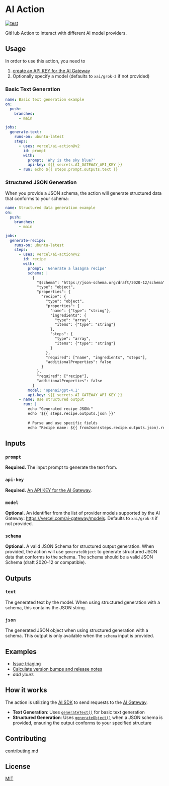 # AI Action

[![test](https://github.com/vercel/ai-action/actions/workflows/test.yml/badge.svg)](https://github.com/vercel/ai-action/actions/workflows/test.yml)

GitHub Action to interact with different AI model providers.

## Usage

In order to use this action, you need to 

1. [create an API KEY for the AI Gateway](https://vercel.com/d?to=%2F%5Bteam%5D%2F%7E%2Fai%2Fapi-keys)
2. Optionally specify a model (defaults to `xai/grok-3` if not provided)


### Basic Text Generation

```yaml
name: Basic text generation example
on:
  push:
    branches:
      - main

jobs:
  generate-text:
    runs-on: ubuntu-latest
    steps:
      - uses: vercel/ai-action@v2
        id: prompt
        with:
          prompt: 'Why is the sky blue?'
          api-key: ${{ secrets.AI_GATEWAY_API_KEY }}
      - run: echo ${{ steps.prompt.outputs.text }}
```

### Structured JSON Generation

When you provide a JSON schema, the action will generate structured data that conforms to your schema:

```yaml
name: Structured data generation example
on:
  push:
    branches:
      - main

jobs:
  generate-recipe:
    runs-on: ubuntu-latest
    steps:
      - uses: vercel/ai-action@v2
        id: recipe
        with:
          prompt: 'Generate a lasagna recipe'
          schema: |
            {
              "$schema": "https://json-schema.org/draft/2020-12/schema",
              "type": "object",
              "properties": {
                "recipe": {
                  "type": "object",
                  "properties": {
                    "name": {"type": "string"},
                    "ingredients": {
                      "type": "array",
                      "items": {"type": "string"}
                    },
                    "steps": {
                      "type": "array",
                      "items": {"type": "string"}
                    }
                  },
                  "required": ["name", "ingredients", "steps"],
                  "additionalProperties": false
                }
              },
              "required": ["recipe"],
              "additionalProperties": false
            }
          model: 'openai/gpt-4.1'
          api-key: ${{ secrets.AI_GATEWAY_API_KEY }}
      - name: Use structured output
        run: |
          echo "Generated recipe JSON:"
          echo '${{ steps.recipe.outputs.json }}'
          
          # Parse and use specific fields
          echo "Recipe name: ${{ fromJson(steps.recipe.outputs.json).recipe.name }}"
```

## Inputs

### `prompt`

**Required.** The input prompt to generate the text from.

### `api-key`

**Required.** [An API KEY for the AI Gateway](https://vercel.com/d?to=%2F%5Bteam%5D%2F%7E%2Fai%2Fapi-keys).

### `model`

**Optional.** An identifier from the list of provider models supported by the AI Gateway: https://vercel.com/ai-gateway/models. Defaults to `xai/grok-3` if not provided.

### `schema`

**Optional.** A valid JSON Schema for structured output generation. When provided, the action will use `generateObject` to generate structured JSON data that conforms to the schema. The schema should be a valid JSON Schema (draft 2020-12 or compatible).

## Outputs

### `text`

The generated text by the model. When using structured generation with a schema, this contains the JSON string.

### `json`

The generated JSON object when using structured generation with a schema. This output is only available when the `schema` input is provided.

## Examples

- [Issue triaging](https://github.com/vercel/ai/blob/1f649aa4d1b9abb05cdf7154dcefa48596150307/.github/workflows/triage.yml#L34-L77)
- [Calculate version bumps and release notes](https://github.com/gr2m/ai-provider-api-changes/blob/f1191eed3949c321c2f93b178daf5ffdb3d6e7d3/.github/workflows/check-for-changes.yml#L139-L188)
- _add yours_

## How it works

The action is utilizing the [AI SDK](https://ai-sdk.dev/) to send requests to the [AI Gateway](https://vercel.com/ai-gateway).

- **Text Generation**: Uses [`generateText()`](https://ai-sdk.dev/docs/reference/ai-sdk-core/generate-text#generatetext) for basic text generation
- **Structured Generation**: Uses [`generateObject()`](https://ai-sdk.dev/docs/reference/ai-sdk-core/generate-object) when a JSON schema is provided, ensuring the output conforms to your specified structure

## Contributing

[contributing.md](contributing.md)

## License

[MIT](license.md)
